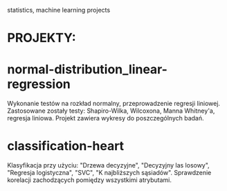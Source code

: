 statistics, machine learning projects
# PROJEKTY:

# normal-distribution_linear-regression
Wykonanie testów na rozkład normalny, przeprowadzenie regresji liniowej.
Zastosowane zostały testy: Shapiro-Wilka, Wilcoxona, Manna Whitney'a, regresja liniowa.
Projekt zawiera wykresy do poszczególnych badań.

# classification-heart
Klasyfikacja przy użyciu: "Drzewa decyzyjne", "Decyzyjny las losowy", "Regresja logistyczna", "SVC", "K najbliższych sąsiadów".
Sprawdzenie korelacji zachodzących pomiędzy wszystkimi atrybutami.


